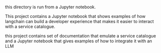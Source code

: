 this directory is run from a Jupyter notebook.

This project contains a Jupyter notebook that shows
examples of how langchain can build a developer
experience that makes it easier to interact with
a service catalogue.

this project contains set of documentation that
emulate a service catalogue and a Jupyter notebook
that gives examples of how to integrate it with
an LLM
